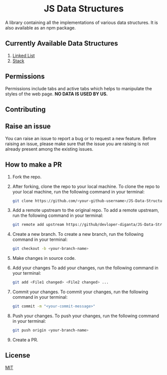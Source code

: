 <p align="center">
    <h1 align="center"/>JS Data Structures</h1>
  </p>
  
  A library containing all the implementations of various data structures. It is also available as an npm package.
  
  ## Currently Available Data Structures
  
  1. [Linked List](https://www.geeksforgeeks.org/data-structures/linked-list/)
  2. [Stack](https://www.geeksforgeeks.org/stack-data-structure/)
  
  ## Permissions
  Permissions include tabs and active tabs which helps to manipulate the styles of the web page. **NO DATA IS USED BY US.**
  
## Contributing

## Raise an issue

You can raise an issue to report a bug or to request a new feature. Before raising an issue, please make sure that the issue you are raising is not already present among the existing issues.

## How to make a PR

<!-- in detail -->

1. Fork the repo.

2. After forking, clone the repo to your local machine.
To clone the repo to your local machine, run the following command in your terminal:
    
    ```bash
    git clone https://github.com/<your-github-username>/JS-Data-Structures
    ```

3. Add a remote upstream to the original repo.
To add a remote upstream, run the following command in your terminal:
    
    ```bash
    git remote add upstream https://github/devloper-diganta/JS-Data-Structures
    ```

4. Create a new branch.
To create a new branch, run the following command in your terminal:
    
    ```bash
    git checkout -b <your-branch-name>
    ```

5. Make changes in source code.

6. Add your changes
To add your changes, run the following command in your terminal:
    
    ```bash
    git add <File1 changed> <File2 changed> ...
    ```
7. Commit your changes.
To commit your changes, run the following command in your terminal:
    
    ```bash
    git commit -m "<your-commit-message>"
    ```

8. Push your changes.
To push your changes, run the following command in your terminal:
    
    ```bash
    git push origin <your-branch-name>
    ```

9. Create a PR.

  ## License
  [MIT](https://choosealicense.com/licenses/mit/)

